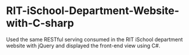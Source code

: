 # RIT-iSchool-Department-Website-with-C-sharp

Used the same RESTful serving consumed in the RIT iSchool department website with jQuery and displayed the front-end view using C#.
